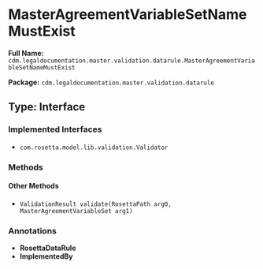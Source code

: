 # MasterAgreementVariableSetNameMustExist

**Full Name:** `cdm.legaldocumentation.master.validation.datarule.MasterAgreementVariableSetNameMustExist`

**Package:** `cdm.legaldocumentation.master.validation.datarule`

## Type: Interface

### Implemented Interfaces

- `com.rosetta.model.lib.validation.Validator`

### Methods

#### Other Methods

- `ValidationResult validate(RosettaPath arg0, MasterAgreementVariableSet arg1)`

### Annotations

- **RosettaDataRule**
- **ImplementedBy**

